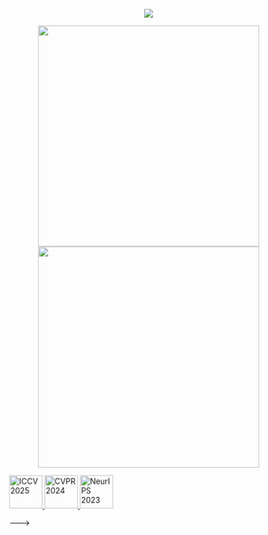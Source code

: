 <!--
- 👋 Hi, I’m @zhyblue424
- 👀 I’m interested in ...
- 🌱 I’m currently learning ...
- 💞️ I’m looking to collaborate on ...
- 📫 How to reach me ...
- 😄 Pronouns: ...
- ⚡ Fun fact: ...

zhyblue424/zhyblue424 is a ✨ special ✨ repository because its `README.md` (this file) appears on your GitHub profile.
You can click the Preview link to take a look at your changes.
--->

<p align="center">
<img src="https://readme-typing-svg.demolab.com?font=Orbitron&size=25&pause=1000&center=true&vCenter=true&random=false&width=600&lines=I+am+zhyblue424!;Welcome+to+my+GitHub+profile+page!" />
</p>
 
<p align="center">
<!-- https://github.com/anuraghazra/github-readme-stats -->
<img align="center" width="400" src="https://github-readme-stats.vercel.app/api?username=zhyblue424&theme=transparent&include_all_commits=true&show_icons=true&hide_border=true" />
<!-- https://github.com/DenverCoder1/github-readme-streak-stats -->
<img align="center" width="400" src="https://streak-stats.demolab.com?user=zhyblue424&theme=transparent&date_format=%5BY.%5Dn.j&hide_border=true" />
</p>

<!--
<p align="center">
  <!-- ICCV -->
  <a href="https://arxiv.org/abs/xxxx.xxxxx" target="_blank">
    <img src="https://upload.wikimedia.org/wikipedia/commons/6/69/CVPR_logo.svg" alt="ICCV 2025" height="60">
  </a>
  <!-- CVPR -->
  <a href="https://arxiv.org/abs/yyyy.yyyyy" target="_blank">
    <img src="https://upload.wikimedia.org/wikipedia/commons/6/69/CVPR_logo.svg" alt="CVPR 2024" height="60">
  </a>
  <!-- NeurIPS -->
  <a href="https://arxiv.org/abs/zzzz.zzzzz" target="_blank">
    <img src="https://neurips.cc/Conferences/2023/static/images/logo.svg" alt="NeurIPS 2023" height="60">
  </a>
</p> 
--->
